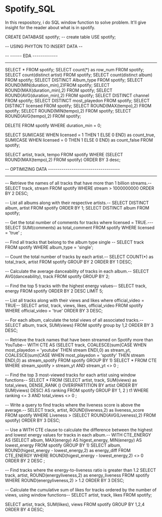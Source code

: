 # Spotify_SQL
In this respository, i do SQL window function to solve problem. It'll give insight for the reader about what is in spotify.

CREATE DATABASE spotify;
-- create table
USE spotify;

-- USING PHYTON TO INSERT DATA -- 
 


-- ------ EDA -------------
-- --------------------------
SELECT * FROM spotify;
SELECT count(*) as row_num FROM spotify;
SELECT count(distinct artist) FROM spotify;
SELECT count(distinct album) FROM spotify;
SELECT DISTINCT Album_type FROM spotify;
SELECT ROUND(MIN(duration_min),2)FROM spotify;
SELECT ROUND(MAX(duration_min),2) FROM spotify;
SELECT ROUND(AVG(duration_min),2) FROM spotify;
SELECT DISTINCT channel FROM spotify;
SELECT DISTINCT most_playedon FROM spotify;
SELECT DISTINCT licensed FROM spotify;
SELECT ROUND(MAX(tempo),2) FROM spotify;
SELECT ROUND(MIN(tempo),2) FROM spotify;
SELECT ROUND(AVG(tempo),2) FROM spotify;


DELETE FROM spotify
WHERE duration_min = 0;

SELECT 
	SUM(CASE WHEN licensed = 1 THEN 1 ELSE 0 END) as count_true,
    SUM(CASE WHEN licensed = 0 THEN 1 ELSE 0 END) as count_false
FROM spotify;

SELECT artist, track, tempo FROM spotify
WHERE (SELECT ROUND(MAX(tempo),2) FROM spotify)
ORDER BY 3 desc;



-- OPTIMIZING DATA -------------------------------------
-- -----------------------------------------------------

-- Retrieve the names of all tracks that have more than 1 billion streams.--
SELECT track, stream FROM spotify
WHERE stream > 1000000000
ORDER BY 2 DESC;

-- List all albums along with their respective artists.--
SELECT DISTINCT album, artist FROM spotify
ORDER BY 1;
SELECT DISTINCT album FROM spotify;


-- Get the total number of comments for tracks where licensed = TRUE.---
SELECT SUM(comments) as total_comment 
	FROM spotify
WHERE licensed = 'true'
;


-- Find all tracks that belong to the album type single --
SELECT track
	FROM spotify
WHERE album_type = 'single';

-- Count the total number of tracks by each artist.--
SELECT COUNT(*) as total_track, artist
	FROM spotify
GROUP BY 2
ORDER BY 1 DESC;

-- Calculate the average danceability of tracks in each album.--
SELECT AVG(danceability), track FROM spotify
GROUP BY 2;

-- Find the top 5 tracks with the highest energy values--
SELECT track, energy FROM spotify
	ORDER BY 2 DESC
	LIMIT 5;

-- List all tracks along with their views and likes where official_video = TRUE--
SELECT artist, track, views, likes, official_video FROM spotify
	WHERE official_video = 'true'
    ORDER BY 3 DESC;
    
-- For each album, calculate the total views of all associated tracks.--
SELECT album, track, SUM(views) FROM spotify
	group by 1,2
	ORDER BY 3 DESC;

-- Retrieve the track names that have been streamed on Spotify more than YouTube--
WITH CTE AS
(SELECT track,
	COALESCE(sum(CASE WHEN most_playedon = 'youtube' THEN stream END),0) as stream_yt,
    COALESCE(sum(CASE WHEN most_playedon = 'spotify' THEN stream END),0) as stream_spotify
FROM spotify
GROUP BY 1)
SELECT * FROM CTE
	WHERE stream_spotify > stream_yt
	AND stream_yt <> 0
;


-- Find the top 3 most-viewed tracks for each artist using window functions--
SELECT * FROM
(SELECT artist, track, SUM(views) as total_views, 
	DENSE_RANK () OVER(PARTITION BY artist ORDER BY SUM(views) DESC) AS ranking
FROM spotify
GROUP BY 1, 2
) t1
WHERE ranking <= 3
AND total_views <> 0
;

-- Write a query to find tracks where the liveness score is above the average.--
SELECT track, artist, ROUND(liveness,2) as liveness_score FROM spotify
	WHERE Liveness >
	(SELECT ROUND(AVG(Liveness),2)
FROM spotify) 
	ORDER BY 3 DESC;

-- Use a WITH CTE clause to calculate the difference between the highest and lowest energy values for tracks in each album.--
WITH CTE_ENERGY 
AS
(SELECT album,
	MAX(energy) AS higest_energy,
    MIN(energy) AS lowest_energy
FROM spotify
GROUP BY 1)
SELECT 
	album,
    ROUND(higest_energy - lowest_energy,2) as energy_diff
FROM CTE_ENERGY
WHERE ROUND(higest_energy - lowest_energy,2) <> 0
ORDER BY 2 DESC
;

-- Find tracks where the energy-to-liveness ratio is greater than 1.2
SELECT track, artist, ROUND(energyliveness,2) as energy_liveness
FROM spotify
	WHERE ROUND(energyliveness,2) > 1.2
    ORDER BY 3 DESC;

-- Calculate the cumulative sum of likes for tracks ordered by the number of views, using window functions--
SELECT artist, track, likes FROM spotify;

SELECT artist, track, SUM(likes), views
FROM spotify
GROUP BY 1,2,4
ORDER BY 4 DESC;




